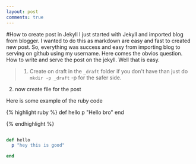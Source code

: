 ```yaml
---
layout: post
comments: true
---
```


#How to create post in Jekyll 
I just started with Jekyll and imported blog from blogger. I wanted to do this as markdown are easy and fast to created new post.
So, everything was success and easy from importing blog to serving on github using my username.
Here comes the obvios question. How to write and serve the post on the jekyll. Well that is easy.

> 1. Create on draft in the `_draft` folder if you don't have than just do `mkdir -p _draft` -p for the safer side.
  2. now create file for the post 

Here is some example of the ruby code 

{% highlight ruby %}
def hello
  p "Hello bro"
end

{% endhighlight %}


```ruby

def hello
  p "hey this is good"

end

```